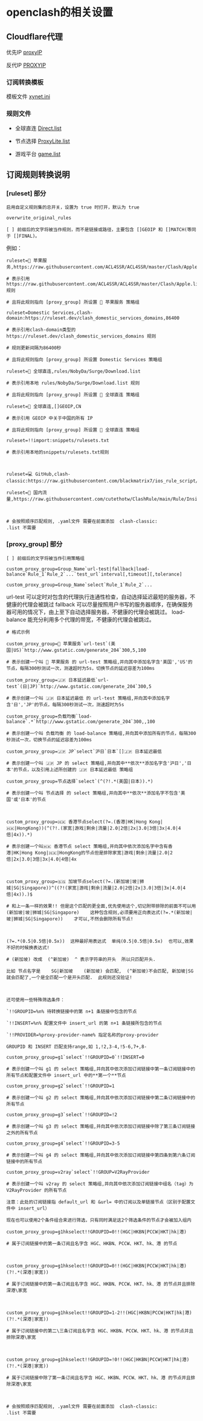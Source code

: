 # openclash的相关设置

## Cloudflare代理
  优先IP  [proxyIP](https://raw.githubusercontent.com/zihaoxy/openclash/main/proxyIP.txt)
  
  反代IP  [PROXYIP](https://raw.githubusercontent.com/zihaoxy/openclash/main/PROXYIP.txt)

### 订阅转换模板

  模板文件 [xynet.ini](https://raw.githubusercontent.com/zihaoxy/openclash/main/xynet.ini)
  
### 规则文件

  - 全球直连 [Direct.list](https://raw.githubusercontent.com/zihaoxy/openclash/main/Direct.list)

  - 节点选择 [ProxyLite.list](https://raw.githubusercontent.com/zihaoxy/openclash/main/ProxyLite.list)
          
  - 游戏平台 [game.list](https://raw.githubusercontent.com/zihaoxy/openclash/main/game.list)    
      
## 订阅规则转换说明

### [ruleset] 部分

    启用自定义规则集的总开关，设置为 true 时打开，默认为 true

    overwrite_original_rules

    [ ] 前缀后的文字将被当作规则，而不是链接或路径，主要包含 []GEOIP 和 []MATCH(等同于 []FINAL)。

例如：

    ruleset=🍎 苹果服务,https://raw.githubusercontent.com/ACL4SSR/ACL4SSR/master/Clash/Apple.list

    # 表示引用 https://raw.githubusercontent.com/ACL4SSR/ACL4SSR/master/Clash/Apple.list 规则

    # 且将此规则指向 [proxy_group] 所设置 🍎 苹果服务 策略组

    ruleset=Domestic Services,clash-domain:https://ruleset.dev/clash_domestic_services_domains,86400

    # 表示引用clash-domain类型的 https://ruleset.dev/clash_domestic_services_domains 规则

    # 规则更新间隔为86400秒

    # 且将此规则指向 [proxy_group] 所设置 Domestic Services 策略组

    ruleset=🎯 全球直连,rules/NobyDa/Surge/Download.list

    # 表示引用本地 rules/NobyDa/Surge/Download.list 规则

    # 且将此规则指向 [proxy_group] 所设置 🎯 全球直连 策略组

    ruleset=🎯 全球直连,[]GEOIP,CN

    # 表示引用 GEOIP 中关于中国的所有 IP

    # 且将此规则指向 [proxy_group] 所设置 🎯 全球直连 策略组

    ruleset=!!import:snippets/rulesets.txt

    # 表示引用本地的snippets/rulesets.txt规则

    ​

    ruleset=💻 GitHub,clash-classic:https://raw.githubusercontent.com/blackmatrix7/ios_rule_script/master/rule/Clash/GitHub/GitHub.yaml

    ruleset=🎯 国内流量,https://raw.githubusercontent.com/cutethotw/ClashRule/main/Rule/Inside.list

    ​

    # 会按照顺序匹配规则, .yaml文件 需要在前面添加  clash-classic:           .list 不需要

### [proxy_group] 部分

    [ ] 前缀后的文字将被当作引用策略组

    custom_proxy_group=Group_Name`url-test|fallback|load-balance`Rule_1`Rule_2`...`test_url`interval[,timeout][,tolerance]

    custom_proxy_group=Group_Name`select`Rule_1`Rule_2`...
  
url-test 可以定时对包含的代理执行连通性检查，自动选择延迟最短的服务器，不健康的代理会被跳过
fallback 可以尽量按照用户书写的服务器顺序，在确保服务器可用的情况下，由上至下自动选择服务器，不健康的代理会被跳过。
load-balance 能充分利用多个代理的带宽，不健康的代理会被跳过。

    # 格式示例

    custom_proxy_group=🍎 苹果服务`url-test`(美国|US)`http://www.gstatic.com/generate_204`300,5,100

    # 表示创建一个叫 🍎 苹果服务 的 url-test 策略组,并向其中添加名字含'美国','US'的节点，每隔300秒测试一次，测速超时为5s，切换节点的延迟容差为100ms

    custom_proxy_group=🇯🇵 日本延迟最低`url-test`(日|JP)`http://www.gstatic.com/generate_204`300,5

    # 表示创建一个叫 🇯🇵 日本延迟最低 的 url-test 策略组,并向其中添加名字含'日','JP'的节点，每隔300秒测试一次，测速超时为5s

    custom_proxy_group=负载均衡`load-balance`.*`http://www.gstatic.com/generate_204`300,,100

    # 表示创建一个叫 负载均衡 的 load-balance 策略组,并向其中添加所有的节点，每隔300秒测试一次，切换节点的延迟容差为100ms

    custom_proxy_group=🇯🇵 JP`select`沪日`日本`[]🇯🇵 日本延迟最低

    # 表示创建一个叫 🇯🇵 JP 的 select 策略组,并向其中**依次**添加名字含'沪日','日本'的节点，以及引用上述所创建的 🇯🇵 日本延迟最低 策略组

    custom_proxy_group=节点选择`select`(^(?!.*(美国|日本)).*)

    # 表示创建一个叫 节点选择 的 select 策略组,并向其中**依次**添加名字不包含'美国'或'日本'的节点

    ​

    custom_proxy_group=🇭🇰 香港节点select(?=.(香港|HK|Hong Kong|🇭🇰|HongKong))(^(?!.(家宽|游戏|剩余|流量|2.0|2倍|2x|3.0|3倍|3x|4.0|4倍|4x)).*)

    # 表示创建一个叫🇭🇰 香港节点 select 策略组,并向其中依次添加名字中含有香港|HK|Hong Kong|🇭🇰|HongKong的节点但是排除家宽|游戏|剩余|流量|2.0|2倍|2x|3.0|3倍|3x|4.0|4倍|4x

    ​

    custom_proxy_group=🇸🇬 加坡节点select(?=.(新加坡|坡|狮城|SG|Singapore))^((?!(家宽|游戏|剩余|流量|2.0|2倍|2x|3.0|3倍|3x|4.0|4倍|4x)).)$

    # 和上一条一样的效果!! 但是这个匹配的更全面,优先使用这个,切记附带排除的前面不可以用    (新加坡|坡|狮城|SG|Singapore)    这种包含规则,必须要用正向表达式(?=.*(新加坡|坡|狮城|SG|Singapore))    才可以,不然会删除所有节点!

    ​

    (?=.*(0.5|0.5倍|0.5x))  这种最好用表达式  单纯(0.5|0.5倍|0.5x)  也可以,效果不好的时候换表达式!

    # (新加坡) 改成  (^新加坡)  ^ 表示字符串的开头  所以只匹配开头.

    比如 节点名字是    SG|新加坡    (新加坡) 会匹配,  (^新加坡)不会匹配, 新加坡|SG  就会匹配了,一个是全匹配一个是开头匹配.  此规则还没验证!

    ​

    还可使用一些特殊筛选条件：

    `!!GROUPID=%n% 待转换链接中的第 n+1 条链接中包含的节点

    `!!INSERT=%n% 配置文件中 insert_url 的第 n+1 条链接所包含的节点

    `!!PROVIDER=%proxy-provider-name% 指定名称的proxy-provider

    GROUPID 和 INSERT 匹配支持range,如 1,!2,3-4,!5-6,7+,8-

    custom_proxy_group=g1`select`!!GROUPID=0`!!INSERT=0

    # 表示创建一个叫 g1 的 select 策略组,并向其中依次添加订阅链接中第一条订阅链接中的所有节点和配置文件中 insert_url 中的**第一个**节点

    custom_proxy_group=g2`select`!!GROUPID=1

    # 表示创建一个叫 g2 的 select 策略组,并向其中依次添加订阅链接中第二条订阅链接中的所有节点

    custom_proxy_group=g3`select`!!GROUPID=!2

    # 表示创建一个叫 g3 的 select 策略组,并向其中依次添加订阅链接中除了第三条订阅链接之外的所有节点

    custom_proxy_group=g4`select`!!GROUPID=3-5

    # 表示创建一个叫 g4 的 select 策略组,并向其中依次添加订阅链接中第四条到第六条订阅链接中的所有节点

    custom_proxy_group=v2ray`select`!!GROUP=V2RayProvider

    # 表示创建一个叫 v2ray 的 select 策略组,并向其中依次添加订阅链接中组名（tag）为 V2RayProvider 的所有节点

    注意：此处的订阅链接指 default_url 和 &url= 中的订阅以及单链接节点（区别于配置文件中 insert_url）

    现在也可以使用2个条件组合来进行筛选，只有同时满足这2个筛选条件的节点才会被加入组内

    custom_proxy_group=g1hkselect!!GROUPID=0!!(HGC|HKBN|PCCW|HKT|hk|港)

    # 属于订阅链接中的第一条订阅且名字含 HGC、HKBN、PCCW、HKT、hk、港 的节点

    ​

    custom_proxy_group=g1hkselect!!GROUPID=0!!(HGC|HKBN|PCCW|HKT|hk|港)(?!.*(深港|家宽))

    # 属于订阅链接中的第一条订阅且名字含 HGC、HKBN、PCCW、HKT、hk、港 的节点并且排除深港\家宽

    ​

    custom_proxy_group=g1hkselect!!GROUPID=1-2!!(HGC|HKBN|PCCW|HKT|hk|港)(?!.*(深港|家宽))

    # 属于订阅链接中的第二\三条订阅且名字含 HGC、HKBN、PCCW、HKT、hk、港 的节点并且排除深港\家宽

    ​

    custom_proxy_group=g1hkselect!!GROUPID=!0!!(HGC|HKBN|PCCW|HKT|hk|港)(?!.*(深港|家宽))

    # 属于订阅链接中除了第一条订阅且名字含 HGC、HKBN、PCCW、HKT、hk、港 的节点并且排除深港\家宽

    ​

    # 会按照顺序匹配规则, .yaml文件 需要在前面添加  clash-classic:           .list 不需要
